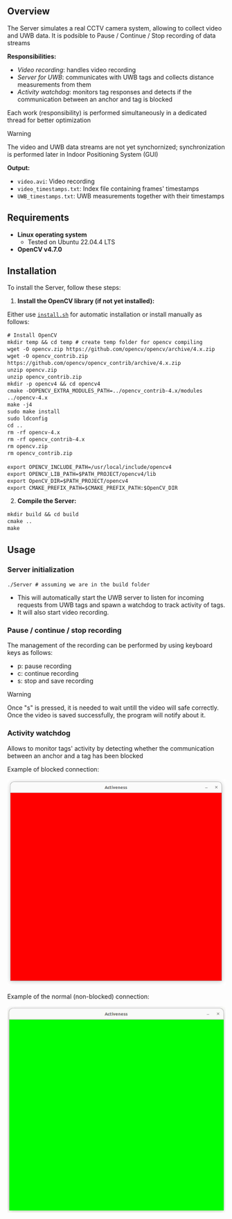## Overview

The Server simulates a real CCTV camera system, allowing to collect video and UWB data. 
It is podsible to Pause / Continue / Stop recording of data streams

**Responsibilities:**
- *Video recording*: handles video recording
- *Server for UWB*: communicates with UWB tags and collects distance measurements from them
- *Activity watchdog*: monitors tag responses and detects if the communication between an anchor and tag is blocked

Each work (responsibility) is performed simultaneously in a dedicated thread for better optimization

> [!Warning]
> The video and UWB data streams are not yet synchornized; synchronization is performed later in Indoor Positioning System (GUI)

**Output:**
  - `video.avi`: Video recording
  - `video_timestamps.txt`: Index file containing frames' timestamps
  - `UWB_timestamps.txt`: UWB measurements together with their timestamps

## Requirements

- **Linux operating system**
  - Tested on Ubuntu 22.04.4 LTS
- **OpenCV v4.7.0**

## Installation

To install the Server, follow these steps:

1. **Install the OpenCV library (if not yet installed):**

Either use [`install.sh`](../Implementation/install.sh) for automatic installation or install manually as follows:

```
# Install OpenCV
mkdir temp && cd temp # create temp folder for opencv compiling
wget -O opencv.zip https://github.com/opencv/opencv/archive/4.x.zip
wget -O opencv_contrib.zip https://github.com/opencv/opencv_contrib/archive/4.x.zip
unzip opencv.zip
unzip opencv_contrib.zip
mkdir -p opencv4 && cd opencv4
cmake -DOPENCV_EXTRA_MODULES_PATH=../opencv_contrib-4.x/modules ../opencv-4.x
make -j4
sudo make install
sudo ldconfig
cd ..
rm -rf opencv-4.x
rm -rf opencv_contrib-4.x
rm opencv.zip
rm opencv_contrib.zip

export OPENCV_INCLUDE_PATH=/usr/local/include/opencv4
export OPENCV_LIB_PATH=$PATH_PROJECT/opencv4/lib
export OpenCV_DIR=$PATH_PROJECT/opencv4
export CMAKE_PREFIX_PATH=$CMAKE_PREFIX_PATH:$OpenCV_DIR
```

2. **Compile the Server:**

```
mkdir build && cd build
cmake ..
make
```

## Usage

### Server initialization 

```
./Server # assuming we are in the build folder
```

- This will automatically start the UWB server to listen for incoming requests from UWB tags and spawn a watchdog to track activity of tags.
- It will also start video recording.

### Pause / continue / stop recording

The management of the recording can be performed by using keyboard keys as follows:

- p: pause recording
- c: continue recording
- s: stop and save recording

> [!Warning]
> Once "s" is pressed, it is needed to wait untill the video will safe correctly. Once the video is saved successfully, the program will notify about it. 

### Activity watchdog

Allows to monitor tags' activity by detecting whether the communication between an anchor and a tag has been blocked

Example of blocked connection:

![IndoorPositioningSystem](https://github.com/Razyapoo/Thesis-Documentation/blob/master/Archive/Documentation/Images%20for%20wiki/server_not_active.png)

Example of the normal (non-blocked) connection:

![IndoorPositioningSystem](https://github.com/Razyapoo/Thesis-Documentation/blob/master/Archive/Documentation/Images%20for%20wiki/server_is_active.png)
